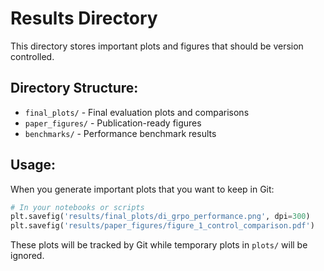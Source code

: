 # Results Directory

This directory stores important plots and figures that should be version controlled.

## Directory Structure:

- `final_plots/` - Final evaluation plots and comparisons
- `paper_figures/` - Publication-ready figures
- `benchmarks/` - Performance benchmark results

## Usage:

When you generate important plots that you want to keep in Git:

```python
# In your notebooks or scripts
plt.savefig('results/final_plots/di_grpo_performance.png', dpi=300)
plt.savefig('results/paper_figures/figure_1_control_comparison.pdf')
```

These plots will be tracked by Git while temporary plots in `plots/` will be ignored.